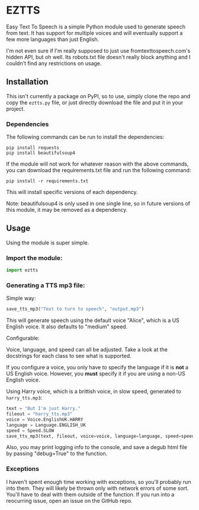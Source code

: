 # EZTTS

Easy Text To Speech is a simple Python module used to generate speech from text. It has support for multiple voices and will eventually support a few more languages than just English.

I'm not even sure if I'm really supposed to just use fromtexttospeech.com's hidden API, but oh well. Its robots.txt file doesn't really block anything and I couldn't find any restrictions on usage.

## Installation

This isn't currently a package on PyPI, so to use, simply clone the repo and copy the `eztts.py` file, or just directly download the file and put it in your project.

### Dependencies

The following commands can be run to install the dependencies:

```
pip install requests
pip install beautifulsoup4
```

If the module will not work for whatever reason with the above commands, you can download the requirements.txt file and run the following command:

```
pip install -r requirements.txt
```

This will install specific versions of each dependency.

Note: beautifulsoup4 is only used in one single line, so in future versions of this module, it may be removed as a dependency.


## Usage

Using the module is super simple.

### Import the module:

```Python
import eztts
```

### Generating a TTS mp3 file:

Simple way:

```Python
save_tts_mp3("Text to turn to speech", "output.mp3")
```

This will generate speech using the default voice "Alice", which is a US English voice. It also defaults to "medium" speed.

Configurable:

Voice, language, and speed can all be adjusted. Take a look at the docstrings for each class to see what is supported.

If you configure a voice, you only have to specify the language if it is **not** a US English voice. However, you **must** specify it if you are using a non-US English voice.

Using Harry voice, which is a brittish voice, in slow speed, generated to `harry_tts.mp3`:

```Python
text = "But I'm just Harry."
fileout = "harry_tts.mp3"
voice = Voice.EnglishUK.HARRY
language = Language.ENGLISH_UK
speed = Speed.SLOW
save_tts_mp3(text, fileout, voice=voice, language=language, speed=speed)
```

Also, you may print logging info to the console, and save a degub html file by passing "debug=True" to the function.

### Exceptions

I haven't spent enough time working with exceptions, so you'll probably run into them. They will likely be thrown only with network errors of some sort. You'll have to deal with them outside of the function. If you run into a reocurring issue, open an issue on the GitHub repo.
